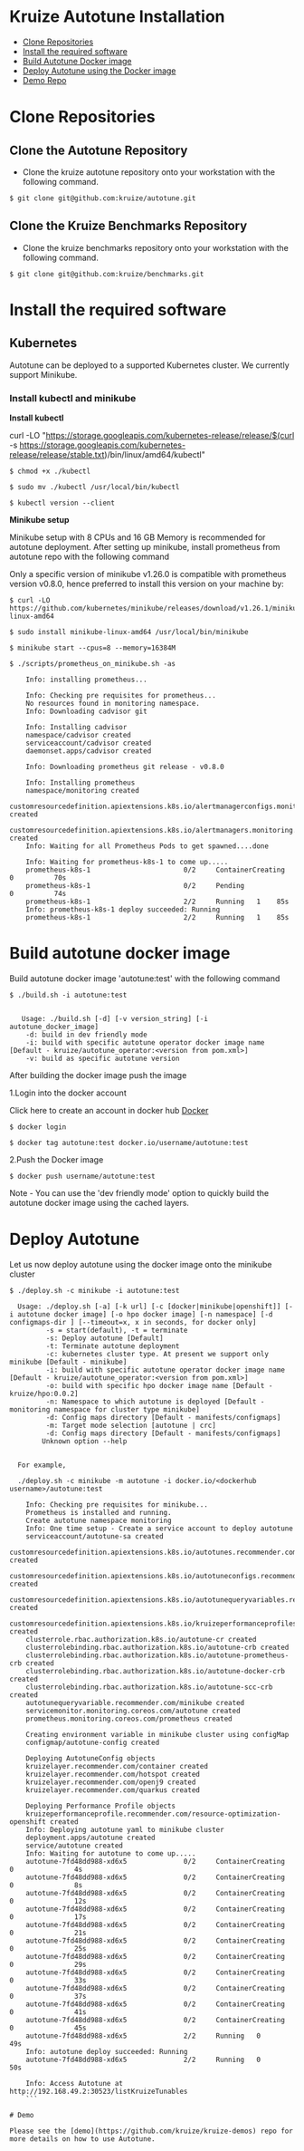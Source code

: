 # Kruize Autotune Installation

- [Clone Repositories](#Clone-Repositories)
- [Install the required software](#Install-the-required-software)
- [Build Autotune Docker image](#build-autotune-docker-image)
- [Deploy Autotune using the Docker image](#deploy-autotune)
- [Demo Repo](#demo)


# Clone Repositories

## Clone the Autotune Repository

- Clone the kruize autotune repository onto your workstation with the following command.
```
$ git clone git@github.com:kruize/autotune.git
```

## Clone the Kruize Benchmarks Repository 

- Clone the kruize benchmarks repository onto your workstation with the following command.
```
$ git clone git@github.com:kruize/benchmarks.git
```

# Install the required software

## Kubernetes

Autotune can be deployed to a supported Kubernetes cluster. We currently support Minikube.

### Install kubectl and minikube

**Install kubectl**

curl -LO "https://storage.googleapis.com/kubernetes-release/release/$(curl -s https://storage.googleapis.com/kubernetes-release/release/stable.txt)/bin/linux/amd64/kubectl"

```
$ chmod +x ./kubectl
```

```
$ sudo mv ./kubectl /usr/local/bin/kubectl
```

```
$ kubectl version --client
```

**Minikube setup**

Minikube setup with 8 CPUs and 16 GB Memory is recommended for autotune deployment. After setting up minikube, install prometheus from autotune repo with the following command

Only a specific version of minikube v1.26.0 is compatible with prometheus version v0.8.0, hence preferred to install this version on
your machine by:

```
$ curl -LO https://github.com/kubernetes/minikube/releases/download/v1.26.1/minikube-linux-amd64
```

```
$ sudo install minikube-linux-amd64 /usr/local/bin/minikube
```

```
$ minikube start --cpus=8 --memory=16384M
```

```
$ ./scripts/prometheus_on_minikube.sh -as 

    Info: installing prometheus...
    
    Info: Checking pre requisites for prometheus...
    No resources found in monitoring namespace.
    Info: Downloading cadvisor git
    
    Info: Installing cadvisor
    namespace/cadvisor created
    serviceaccount/cadvisor created
    daemonset.apps/cadvisor created
    
    Info: Downloading prometheus git release - v0.8.0
    
    Info: Installing prometheus
    namespace/monitoring created
    customresourcedefinition.apiextensions.k8s.io/alertmanagerconfigs.monitoring.coreos.com created
    customresourcedefinition.apiextensions.k8s.io/alertmanagers.monitoring.coreos.com created
    Info: Waiting for all Prometheus Pods to get spawned....done
    
    Info: Waiting for prometheus-k8s-1 to come up.....
    prometheus-k8s-1                       0/2     ContainerCreating            0          70s
    prometheus-k8s-1                       0/2     Pending             0          74s
    prometheus-k8s-1                       2/2     Running   1    85s
    Info: prometheus-k8s-1 deploy succeeded: Running
    prometheus-k8s-1                       2/2     Running   1    85s

```





# Build autotune docker image

Build autotune docker image 'autotune:test' with the following command

```
$ ./build.sh -i autotune:test


   Usage: ./build.sh [-d] [-v version_string] [-i autotune_docker_image]
	-d: build in dev friendly mode
	-i: build with specific autotune operator docker image name [Default - kruize/autotune_operator:<version from pom.xml>]
	-v: build as specific autotune version

```

After building the docker image push the image

1.Login into the docker account

Click here to create an account in docker hub [Docker](https://hub.docker.com/)

```
$ docker login
```

```
$ docker tag autotune:test docker.io/username/autotune:test
```

2.Push the Docker image

```
$ docker push username/autotune:test
```

Note - You can use the 'dev friendly mode' option to quickly build the autotune docker image using the cached layers.


# Deploy Autotune

Let us now deploy autotune using the docker image onto the minikube cluster

```
$ ./deploy.sh -c minikube -i autotune:test

  Usage: ./deploy.sh [-a] [-k url] [-c [docker|minikube|openshift]] [-i autotune docker image] [-o hpo docker image] [-n namespace] [-d configmaps-dir ] [--timeout=x, x in seconds, for docker only]
         -s = start(default), -t = terminate
         -s: Deploy autotune [Default]
         -t: Terminate autotune deployment
         -c: kubernetes cluster type. At present we support only minikube [Default - minikube]
         -i: build with specific autotune operator docker image name [Default - kruize/autotune_operator:<version from pom.xml>]
         -o: build with specific hpo docker image name [Default - kruize/hpo:0.0.2]
         -n: Namespace to which autotune is deployed [Default - monitoring namespace for cluster type minikube]
         -d: Config maps directory [Default - manifests/configmaps]
         -m: Target mode selection [autotune | crc]
         -d: Config maps directory [Default - manifests/configmaps]
        Unknown option --help
        
 
  For example,
 
  ./deploy.sh -c minikube -m autotune -i docker.io/<dockerhub username>/autotune:test
    
    Info: Checking pre requisites for minikube...
    Prometheus is installed and running.
    Create autotune namespace monitoring
    Info: One time setup - Create a service account to deploy autotune
    serviceaccount/autotune-sa created
    customresourcedefinition.apiextensions.k8s.io/autotunes.recommender.com created
    customresourcedefinition.apiextensions.k8s.io/autotuneconfigs.recommender.com created
    customresourcedefinition.apiextensions.k8s.io/autotunequeryvariables.recommender.com created
    customresourcedefinition.apiextensions.k8s.io/kruizeperformanceprofiles.recommender.com created
    clusterrole.rbac.authorization.k8s.io/autotune-cr created
    clusterrolebinding.rbac.authorization.k8s.io/autotune-crb created
    clusterrolebinding.rbac.authorization.k8s.io/autotune-prometheus-crb created
    clusterrolebinding.rbac.authorization.k8s.io/autotune-docker-crb created
    clusterrolebinding.rbac.authorization.k8s.io/autotune-scc-crb created
    autotunequeryvariable.recommender.com/minikube created
    servicemonitor.monitoring.coreos.com/autotune created
    prometheus.monitoring.coreos.com/prometheus created
    
    Creating environment variable in minikube cluster using configMap
    configmap/autotune-config created
    
    Deploying AutotuneConfig objects
    kruizelayer.recommender.com/container created
    kruizelayer.recommender.com/hotspot created
    kruizelayer.recommender.com/openj9 created
    kruizelayer.recommender.com/quarkus created
    
    Deploying Performance Profile objects
    kruizeperformanceprofile.recommender.com/resource-optimization-openshift created
    Info: Deploying autotune yaml to minikube cluster
    deployment.apps/autotune created
    service/autotune created
    Info: Waiting for autotune to come up.....
    autotune-7fd48dd988-xd6x5              0/2     ContainerCreating   0               4s
    autotune-7fd48dd988-xd6x5              0/2     ContainerCreating   0               8s
    autotune-7fd48dd988-xd6x5              0/2     ContainerCreating   0               12s
    autotune-7fd48dd988-xd6x5              0/2     ContainerCreating   0               17s
    autotune-7fd48dd988-xd6x5              0/2     ContainerCreating   0               21s
    autotune-7fd48dd988-xd6x5              0/2     ContainerCreating   0               25s
    autotune-7fd48dd988-xd6x5              0/2     ContainerCreating   0               29s
    autotune-7fd48dd988-xd6x5              0/2     ContainerCreating   0               33s
    autotune-7fd48dd988-xd6x5              0/2     ContainerCreating   0               37s
    autotune-7fd48dd988-xd6x5              0/2     ContainerCreating   0               41s
    autotune-7fd48dd988-xd6x5              0/2     ContainerCreating   0               45s
    autotune-7fd48dd988-xd6x5              2/2     Running   0               49s
    Info: autotune deploy succeeded: Running
    autotune-7fd48dd988-xd6x5              2/2     Running   0               50s
    
    Info: Access Autotune at http://192.168.49.2:30523/listKruizeTunables
    ```
    
# Demo

Please see the [demo](https://github.com/kruize/kruize-demos) repo for more details on how to use Autotune.
